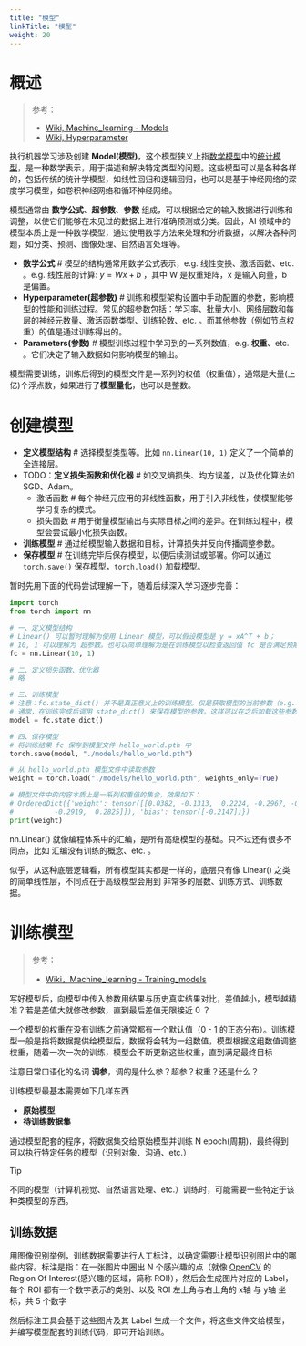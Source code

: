 ```yaml
---
title: "模型"
linkTitle: "模型"
weight: 20
---
```


# 概述

> 参考：
> 
> - [Wiki, Machine_learning - Models](https://en.wikipedia.org/wiki/Machine_learning#Models)
> - [Wiki, Hyperparameter](https://en.wikipedia.org/wiki/Hyperparameter_(machine_learning))

执行机器学习涉及创建 **Model(模型)**，这个模型狭义上指[数学模型](https://en.wikipedia.org/wiki/Mathematical_model)中的[统计模型](https://en.wikipedia.org/wiki/Statistical_model)，是一种数学表示，用于描述和解决特定类型的问题。这些模型可以是各种各样的，包括传统的统计学模型，如线性回归和逻辑回归，也可以是基于神经网络的深度学习模型，如卷积神经网络和循环神经网络。

模型通常由 **数学公式**、**超参数**、**参数** 组成，可以根据给定的输入数据进行训练和调整，以使它们能够在未见过的数据上进行准确预测或分类。因此，AI 领域中的模型本质上是一种数学模型，通过使用数学方法来处理和分析数据，以解决各种问题，如分类、预测、图像处理、自然语言处理等。

- **数学公式** # 模型的结构通常用数学公式表示，e.g. 线性变换、激活函数、etc. 。e.g. 线性层的计算: $y = Wx + b$ ，其中 W 是权重矩阵，x 是输入向量，b 是偏置。
- **Hyperparameter(超参数)** # 训练和模型架构设置中手动配置的参数，影响模型的性能和训练过程。常见的超参数包括：学习率、批量大小、网络层数和每层的神经元数量、激活函数类型、训练轮数、etc. 。而其他参数（例如节点权重）的值是通过训练得出的。
- **Parameters(参数)** # 模型训练过程中学习到的一系列数值，e.g. **权重**、etc. 。它们决定了输入数据如何影响模型的输出。

模型需要训练，训练后得到的模型文件是一系列的权值（权重值），通常是大量(上亿)个浮点数，如果进行了**模型量化**，也可以是整数。

# 创建模型

- **定义模型结构** # 选择模型类型等。比如 `nn.Linear(10, 1)` 定义了一个简单的全连接层。
- TODO：**定义损失函数和优化器** # 如交叉熵损失、均方误差，以及优化算法如 SGD、Adam。
  - 激活函数 # 每个神经元应用的非线性函数，用于引入非线性，使模型能够学习复杂的模式。
  - 损失函数 # 用于衡量模型输出与实际目标之间的差异。在训练过程中，模型会尝试最小化损失函数。
- **训练模型** # 通过给模型输入数据和目标，计算损失并反向传播调整参数。
- **保存模型** # 在训练完毕后保存模型，以便后续测试或部署。你可以通过 `torch.save()` 保存模型，`torch.load()` 加载模型。

暂时先用下面的代码尝试理解一下，随着后续深入学习逐步完善：

```python
import torch
from torch import nn

# 一、定义模型结构
# Linear() 可以暂时理解为使用 Linear 模型，可以假设模型是 y = xA^T + b；
# 10, 1 可以理解为 超参数。也可以简单理解为是在训练模型以检查返回值 fc 是否满足预期
fc = nn.Linear(10, 1)

# 二、定义损失函数、优化器
# 略

# 三、训练模型
# 注意：fc.state_dict() 并不是真正意义上的训练模型。仅是获取模型的当前参数（e.g. 权重值、etc.）这些参数可能是刚初始化的（随机值），也可能是已经训练过的。
# 通常，在训练完成后调用 state_dict() 来保存模型的参数。这样可以在之后加载这些参数，继续训练或进行推理。
model = fc.state_dict()

# 四、保存模型
# 将训练结果 fc 保存到模型文件 hello_world.pth 中
torch.save(model, "./models/hello_world.pth")

# 从 hello_world.pth 模型文件中读取参数
weight = torch.load("./models/hello_world.pth", weights_only=True)

# 模型文件中的内容本质上是一系列权重值的集合，效果如下：
# OrderedDict({'weight': tensor([[0.0382, -0.1313,  0.2224, -0.2967, -0.2892, -0.2951,  0.0455, -0.0702,
#          -0.2919,  0.2825]]), 'bias': tensor([-0.2147])})
print(weight)
```

nn.Linear() 就像编程体系中的汇编，是所有高级模型的基础。只不过还有很多不同点，比如 汇编没有训练的概念、etc. 。

似乎，从这种底层逻辑看，所有模型其实都是一样的，底层只有像 Linear() 之类的简单线性层，不同点在于高级模型会用到 非常多的层数、训练方式、训练数据。

# 训练模型

> 参考：
> 
> - [Wiki，Machine_learning - Training_models](https://en.wikipedia.org/wiki/Machine_learning#Training_models)

写好模型后，向模型中传入参数用结果与历史真实结果对比，差值越小，模型越精准？若是差值大就修改参数，直到最后差值无限接近 0 ？

一个模型的权重在没有训练之前通常都有一个默认值（0 - 1 的正态分布）。训练模型一般是指将数据提供给模型后，数据将会转为一组数值，模型根据这组数值调整权重，随着一次一次的训练，模型会不断更新这些权重，直到满足最终目标

注意日常口语化的名词 **调参**，调的是什么参？超参？权重？还是什么？

训练模型最基本需要如下几样东西

- **原始模型**
- **待训练数据集**

通过模型配套的程序，将数据集交给原始模型并训练 N epoch(周期)，最终得到可以执行特定任务的模型（识别对象、沟通、etc.）

> [!Tip]
> 不同的模型（计算机视觉、自然语言处理、etc.）训练时，可能需要一些特定于该种类模型的东西。

## 训练数据

用图像识别举例，训练数据需要进行人工标注，以确定需要让模型识别图片中的哪些内容。标注是指：在一张图片中圈出 N 个感兴趣的点（就像 [OpenCV](/docs/12.AI/计算机视觉/OpenCV.md) 的 Region Of Interest(感兴趣的区域，简称 ROI)），然后会生成图片对应的 Label，每个 ROI 都有一个数字表示的类别、以及 ROI 左上角与右上角的 x轴 与 y轴 坐标，共 5 个数字

然后标注工具会基于这些图片及其 Label 生成一个文件，将这些文件交给模型，并编写模型配套的训练代码，即可开始训练。